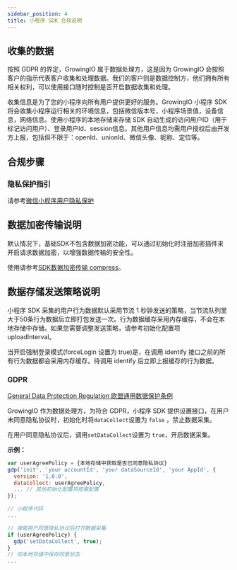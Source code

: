 ```yaml
---
sidebar_position: 4
title: 小程序 SDK 合规说明
---
```


## 收集的数据

按照 GDPR 的界定，GrowingIO 属于数据处理方，这是因为 GrowingIO 会按照客户的指示代表客户收集和处理数据。我们的客户则是数据控制方，他们拥有所有相关权利，可以使用接口随时控制是否开启数据收集和处理。

收集信息是为了您的小程序向所有用户提供更好的服务。GrowingIO 小程序 SDK 将会收集小程序运行相关的环境信息，包括微信版本号，小程序场景值，设备信息，网络信息。使用小程序的本地存储来存储 SDK 自动生成的访问用户ID（用于标记访问用户）、登录用户Id、session信息。其他用户信息均需用户授权后由开发方上报，包括但不限于：openId、unionId、微信头像、昵称、定位等。

## 合规步骤

### 隐私保护指引

请参考[微信小程序用户隐私保护](https://developers.weixin.qq.com/miniprogram/dev/framework/user-privacy/)

## 数据加密传输说明

默认情况下，基础SDK不包含数据加密功能，可以通过初始化时注册加密插件来开启请求数据加密，以增强数据传输的安全性。

使用请参考[SDK数据加密传输 compress](/docs/3.x/miniprogram/3.3/initSettings#compress)。

## 数据存储发送策略说明

小程序 SDK 采集的用户行为数据默认采用节流 1 秒钟发送的策略，当节流队列里大于50条行为数据后立即打包发送一次。行为数据缓存采用内存缓存，不会在本地存储中存储。如果您需要调整发送策略，请参考初始化配置项 uploadInterval。

当开启强制登录模式(forceLogin 设置为 true)是，在调用 identify 接口之前的所有行为数据都会采用内存缓存。待调用 identify 后立即上报缓存的行为数据。

### GDPR

[​General Data Protection Regulation 欧盟通用数据保护条例](https://zh.wikipedia.org/wiki/%E6%AD%90%E7%9B%9F%E4%B8%80%E8%88%AC%E8%B3%87%E6%96%99%E4%BF%9D%E8%AD%B7%E8%A6%8F%E7%AF%84)​

GrowingIO 作为数据处理方，为符合 GDPR，小程序 SDK 提供设置接口，在用户未同意隐私协议时，初始化时将`dataCollect`设置为 `false` ，禁止数据采集。

在用户同意隐私协议后，调用`setDataCollect`设置为 `true`，开启数据采集。

<b>示例：</b>

```js
var userAgreePolicy = {本地存储中获取是否已同意隐私协议}
gdp('init', 'your accountId', 'your dataSourceId', 'your AppId', {
  version: '1.0.0',
  dataCollect: userAgreePolicy,
  ... // 其他初始化配置项按需配置
});

// 小程序代码
...

// 弹窗用户同意隐私协议后打开数据采集
if (userAgreePolicy) {
  gdp('setDataCollect', true);
}
// 向本地存储中保存同意状态
...
```
